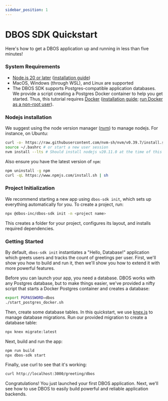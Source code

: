 ```yaml
---
sidebar_position: 1
---
```


# DBOS SDK Quickstart

Here's how to get a DBOS application up and running in less than five minutes!

### System Requirements

- [Node.js 20 or later](https://nodejs.org/en) ([installation guide](https://nodejs.org/en/download/package-manager))
- MacOS, Windows (through WSL), and Linux are supported
- The DBOS SDK supports Postgres-compatible application databases. We provide a script creating a Postgres Docker container to help you get started. Thus, this tutorial requires [Docker](https://www.docker.com/) ([installation guide](https://www.docker.com/get-started/); [run Docker as a non-root user](https://docs.docker.com/engine/install/linux-postinstall/)).

### Nodejs installation
We suggest using the node version manager ([nvm](https://github.com/nvm-sh/nvm)) to manage nodejs. For instance, on Ubuntu:
```bash
curl -o- https://raw.githubusercontent.com/nvm-sh/nvm/v0.39.7/install.sh | bash
source ~/.bashrc # or start a new user session
nvm install --lts # Should install nodejs v20.11.0 at the time of this edition
```

Also ensure you have the latest version of `npm`:
```bash
npm uninstall -g npm
curl -qL https://www.npmjs.com/install.sh | sh
```

### Project Initialization

We recommend starting a new app using `dbos-sdk init`, which sets up everything automatically for you.
To create a project, run:

```sh
npx @dbos-inc/dbos-sdk init -n <project name>
```

This creates a folder for your project, configures its layout, and installs required dependencies.

### Getting Started

By default, `dbos-sdk init` instantiates a "Hello, Database!" application which greets users and tracks the count of greetings per user.
First, we'll show you how to build and run it, then we'll show you how to extend it with more powerful features.

Before you can launch your app, you need a database.
DBOS works with any Postgres database, but to make things easier, we've provided a nifty script that starts a Docker Postgres container and creates a database:

```sh
export PGPASSWORD=dbos
./start_postgres_docker.sh
```

Then, create some database tables.
In this quickstart, we use [knex.js](https://knexjs.org/) to manage database migrations.
Run our provided migration to create a database table:

```sh
npx knex migrate:latest
```

Next, build and run the app:

```sh
npm run build
npx dbos-sdk start
```

Finally, use curl to see that it's working:

```sh
curl http://localhost:3000/greeting/dbos
```

Congratulations!  You just launched your first DBOS application.
Next, we'll see how to use DBOS to easily build powerful and reliable application backends.
